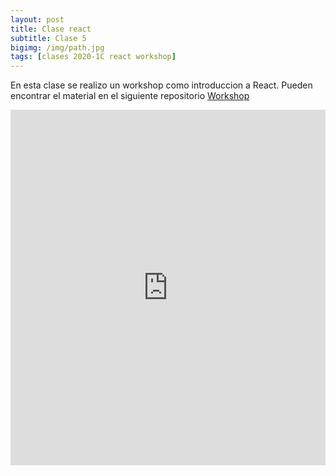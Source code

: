 ```yaml
---
layout: post
title: Clase react
subtitle: Clase 5
bigimg: /img/path.jpg
tags: [clases 2020-1C react workshop]
---
```


En esta clase se realizo un workshop como introduccion a React. Pueden encontrar el material en el siguiente repositorio 
[Workshop](https://github.com/MaxiSuppes/intro-react)


<style>
.responsive-wrap iframe{ max-width: 100%;}
</style>
<div class="responsive-wrap">
<!-- this is the embed code provided by Google -->
  <iframe src="https://docs.google.com/presentation/d/1744McYIL_TiGuWIKE5yRwPGwwwFgn8uoLSt_N75ISZg/embed?start=false&loop=false&delayms=3000" frameborder="0" width="960" height="569" allowfullscreen="true" mozallowfullscreen="true" webkitallowfullscreen="true"></iframe>
<!-- Google embed ends -->
</div>
